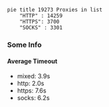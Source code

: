 
```mermaid
pie title 19273 Proxies in list
    "HTTP" : 14259
    "HTTPS": 3700
    "SOCKS" : 3301
```

### Some Info
#### Average Timeout

- mixed: 3.9s
- http: 2.0s
- https: 7.6s
- socks: 6.2s